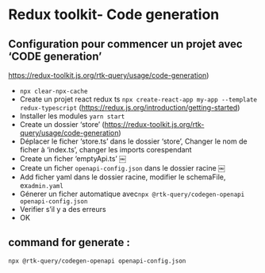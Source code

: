 
# Redux toolkit- Code generation

## Configuration pour commencer un projet avec ‘CODE generation’
https://redux-toolkit.js.org/rtk-query/usage/code-generation)


- `npx clear-npx-cache`
- Create un projet react redux ts `npx create-react-app my-app --template redux-typescript` (https://redux.js.org/introduction/getting-started)
- Installer les modules `yarn start`
- Create un dossier ‘store’ (https://redux-toolkit.js.org/rtk-query/usage/code-generation)
- Déplacer le ficher ‘store.ts’ dans le dossier ‘store’, Changer le nom de ficher à ‘index.ts’, changer les imports corespendant
- Create un ficher ‘emptyApi.ts’ 
￼
- Create un ficher `openapi-config.json` dans le dossier racine
￼
- Add ficher yaml dans le dossier racine, modifier le schemaFile, ex`admin.yaml`
- Génerer un ficher automatique avec`npx @rtk-query/codegen-openapi openapi-config.json`
- Verifier s’il y a des erreurs
- OK


## command for generate : 

```bash
npx @rtk-query/codegen-openapi openapi-config.json
```